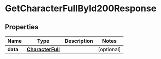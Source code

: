 

# GetCharacterFullById200Response


## Properties

| Name | Type | Description | Notes |
|------------ | ------------- | ------------- | -------------|
|**data** | [**CharacterFull**](CharacterFull.md) |  |  [optional] |



